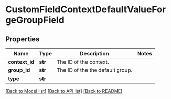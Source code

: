 # CustomFieldContextDefaultValueForgeGroupField

## Properties
Name | Type | Description | Notes
------------ | ------------- | ------------- | -------------
**context_id** | **str** | The ID of the context. | 
**group_id** | **str** | The ID of the the default group. | 
**type** | **str** |  | 

[[Back to Model list]](../README.md#documentation-for-models) [[Back to API list]](../README.md#documentation-for-api-endpoints) [[Back to README]](../README.md)

